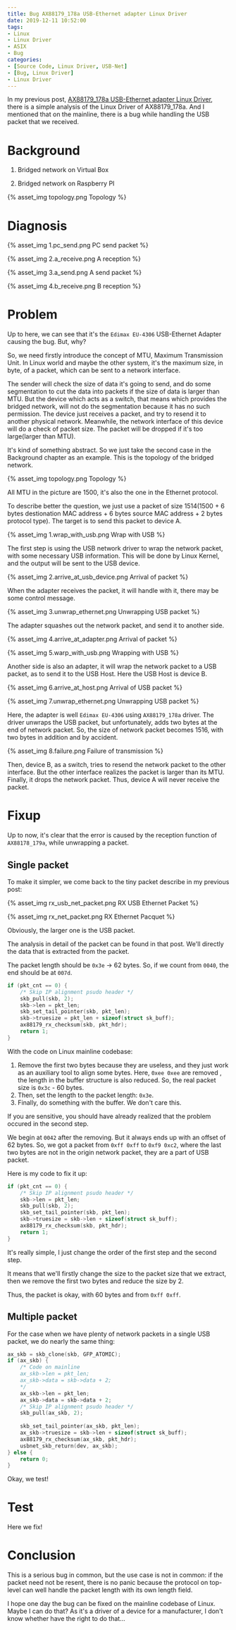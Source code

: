 ```yaml
---
title: Bug AX88179_178a USB-Ethernet adapter Linux Driver
date: 2019-12-11 10:52:00
tags:
- Linux
- Linux Driver
- ASIX
- Bug
categories:
- [Source Code, Linux Driver, USB-Net]
- [Bug, Linux Driver]
- Linux Driver
---
```


In my previous post, [AX88179_178a USB-Ethernet adapter Linux Driver](/2019/12/09/AX88179_178a_USB_Ethernet_adapter_Linux_Driver/), there is a simple analysis of the Linux Driver of AX88179_178a. And I mentioned that on the mainline, there is a bug while handling the USB packet that we received.

# Background

1. Bridged network on Virtual Box

2. Bridged network on Raspberry PI

{% asset_img topology.png Topology %}


# Diagnosis

{% asset_img 1.pc_send.png PC send packet %}

{% asset_img 2.a_receive.png A reception %}

{% asset_img 3.a_send.png A send packet %}

{% asset_img 4.b_receive.png B reception %}

# Problem

Up to here, we can see that it's the `Edimax EU-4306` USB-Ethernet Adapter causing the bug. But, why?

So, we need firstly introduce the concept of MTU, Maximum Transmission Unit. In Linux world and maybe the other system, it's the maximum size, in byte, of a packet, which can be sent to a network interface.

The sender will check the size of data it's going to send, and do some segmentation to cut the data into packets if the size of data is larger than MTU. But the device which acts as a switch, that means which provides the bridged network, will not do the segmentation because it has no such permission. The device just receives a packet, and try to resend it to another physical network. Meanwhile, the network interface of this device will do a check of packet size. The packet will be dropped if it's too large(larger than MTU).

It's kind of something abstract. So we just take the second case in the Background chapter as an example. This is the topology of the bridged network.

{% asset_img topology.png Topology %}

All MTU in the picture are 1500, it's also the one in the Ethernet protocol.

To describe better the question, we just use a packet of size 1514(1500 + 6 bytes destionation MAC address + 6 bytes source MAC address + 2 bytes protocol type). The target is to send this packet to device A.

{% asset_img 1.wrap_with_usb.png Wrap with USB %}

The first step is using the USB network driver to wrap the network packet, with some necessary USB information. This will be done by Linux Kernel, and the output will be sent to the USB device.

{% asset_img 2.arrive_at_usb_device.png Arrival of packet %}

When the adapter receives the packet, it will handle with it, there may be some control message.

{% asset_img 3.unwrap_ethernet.png Unwrapping USB packet %}

The adapter squashes out the network packet, and send it to another side.

{% asset_img 4.arrive_at_adapter.png Arrival of packet %}

{% asset_img 5.warp_with_usb.png Wrapping with USB %}

Another side is also an adapter, it will wrap the network packet to a USB packet, as to send it to the USB Host. Here the USB Host is device B.

{% asset_img 6.arrive_at_host.png Arrival of USB packet %}

{% asset_img 7.unwrap_ethernet.png Unwrapping USB packet %}

Here, the adapter is well `Edimax EU-4306` using `AX88179_178a` driver. The driver unwraps the USB packet, but unfortunately, adds two bytes at the end of network packet. So, the size of network packet becomes 1516, with two bytes in addition and by accident.

{% asset_img 8.failure.png Failure of transmission %}

Then, device B, as a switch, tries to resend the network packet to the other interface. But the other interface realizes the packet is larger than its MTU. Finally, it drops the network packet. Thus, device A will never receive the packet.

# Fixup

Up to now, it's clear that the error is caused by the reception function of `AX88178_179a`, while unwrapping a packet.

## Single packet

To make it simpler, we come back to the tiny packet describe in my previous post:

{% asset_img rx_usb_net_packet.png RX USB Ethernet Packet %}

{% asset_img rx_net_packet.png RX Ethernet Pacquet %}

Obviously, the larger one is the USB packet.

The analysis in detail of the packet can be found in that post. We'll directly the data that is extracted from the packet.

The packet length should be `0x3e` -> 62 bytes. So, if we count from `0040`, the end should be at `007d`.

```c
if (pkt_cnt == 0) {
    /* Skip IP alignment psudo header */
    skb_pull(skb, 2);
    skb->len = pkt_len;
    skb_set_tail_pointer(skb, pkt_len);
    skb->truesize = pkt_len + sizeof(struct sk_buff);
    ax88179_rx_checksum(skb, pkt_hdr);
    return 1;
}
```

With the code on Linux mainline codebase:

1. Remove the first two bytes because they are useless, and they just work as an auxiliary tool to align some bytes. Here, `0xee 0xee` are removed , the length in the buffer structure is also reduced. So, the real packet size is `0x3c` - 60 bytes.
2. Then, set the length to the packet length: `0x3e`.
3. Finally, do something with the buffer. We don't care this.

If you are sensitive, you should have already realized that the problem occured in the second step.

We begin at `0042` after the removing. But it always ends up with an offset of 62 bytes. So, we got a packet from `0xff 0xff` to `0xf9 0xc2`, where the last two bytes are not in the origin network packet, they are a part of USB packet.

Here is my code to fix it up:

```c
if (pkt_cnt == 0) {
    /* Skip IP alignment psudo header */
    skb->len = pkt_len;
    skb_pull(skb, 2);
    skb_set_tail_pointer(skb, pkt_len);
    skb->truesize = skb->len + sizeof(struct sk_buff);
    ax88179_rx_checksum(skb, pkt_hdr);
    return 1;
}
```

It's really simple, I just change the order of the first step and the second step.

It means that we'll firstly change the size to the packet size that we extract, then we remove the first two bytes and reduce the size by 2.

Thus, the packet is okay, with 60 bytes and from `0xff 0xff`.

## Multiple packet

For the case when we have plenty of network packets in a single USB packet, we do nearly the same thing:

```c
ax_skb = skb_clone(skb, GFP_ATOMIC);
if (ax_skb) {
    /* Code on mainline
    ax_skb->len = pkt_len;
	ax_skb->data = skb->data + 2;
    */
    ax_skb->len = pkt_len;
    ax_skb->data = skb->data + 2;
    /* Skip IP alignment psudo header */
    skb_pull(ax_skb, 2);
    
    skb_set_tail_pointer(ax_skb, pkt_len);
    ax_skb->truesize = skb->len + sizeof(struct sk_buff);
    ax88179_rx_checksum(ax_skb, pkt_hdr);
    usbnet_skb_return(dev, ax_skb);
} else {
    return 0;
}
```

Okay, we test!

# Test

Here we fix!

# Conclusion

This is a serious bug in common, but the use case is not in common: if the packet need not be resent, there is no panic because the protocol on top-level can well handle the packet length with its own length field.

I hope one day the bug can be fixed on the mainline codebase of Linux. Maybe I can do that? As it's a driver of a device for a manufacturer, I don't know whether have the right to do that...
